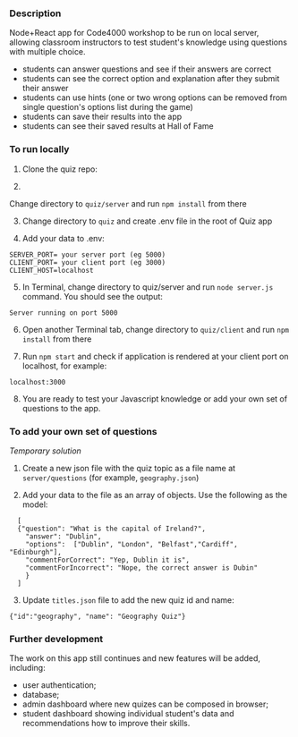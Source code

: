 ### Description ###

Node+React app for Code4000 workshop to be run on local server, allowing classroom instructors to test student's knowledge using questions with multiple choice.

- students can answer questions and see if their answers are correct
- students can see the correct option and explanation after they submit their answer
- students can use hints (one or two wrong options can be removed from single question's options list during the game)
- students can save their results into the app
- students can see their saved results at Hall of Fame


### To run locally ###

1. Clone the quiz repo:

2. 
Change directory to `quiz/server` and run `npm install` from there


3. Change directory to `quiz` and create .env file in the root of Quiz app

4. Add your data to .env:
```
SERVER_PORT= your server port (eg 5000)
CLIENT_PORT= your client port (eg 3000)
CLIENT_HOST=localhost
```

5. In Terminal, change directory to quiz/server and run `node server.js` command. You should see the output: 

```
Server running on port 5000
```

6. Open another Terminal tab, change directory to `quiz/client` and run `npm install` from there

7. Run `npm start` and check if application is rendered at your client port on localhost, for example: 
```
localhost:3000
```
8. You are ready to test your Javascript knowledge or add your own set of questions to the app.

### To add your own set of questions ###

*Temporary solution*

1. Create a new json file with the quiz topic as a file name at `server/questions` (for example, `geography.json`)

2. Add your data to the file as an array of objects. Use the following as the model: 

```
  [
  {"question": "What is the capital of Ireland?",
    "answer": "Dublin",
    "options":  ["Dublin", "London", "Belfast","Cardiff", "Edinburgh"],
    "commentForCorrect": "Yep, Dublin it is",
    "commentForIncorrect": "Nope, the correct answer is Dubin"
    }
  ]
```
3. Update `titles.json` file to add the new quiz id and name:

```
{"id":"geography", "name": "Geography Quiz"}
```

### Further development ###

The work on this app still continues and new features will be added, including:

- user authentication;
- database;
- admin dashboard where new quizes can be composed in browser;
- student dashboard showing individual student's data and recommendations how to improve their skills.

